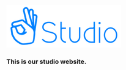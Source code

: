 ![OK studio logotype](/src/img/logotype_footer.png?raw=true 'OK Studio Logo')

### This is our studio website.
